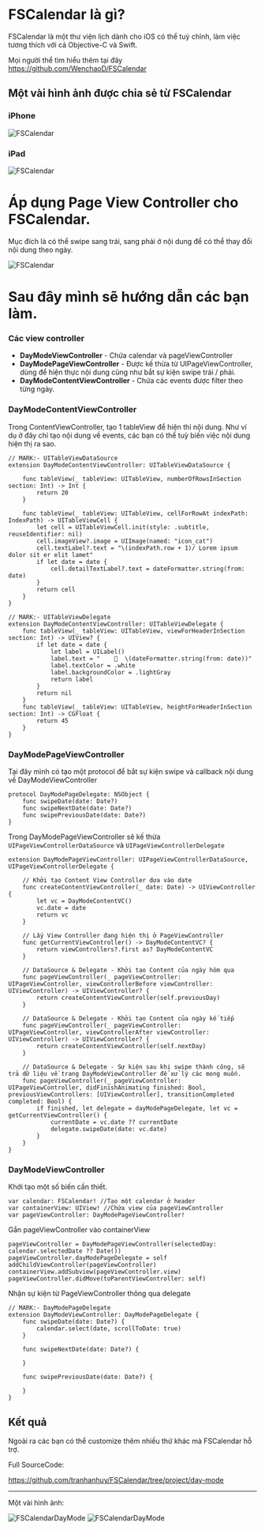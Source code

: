 # FSCalendar là gì?
FSCalendar là một thư viện lịch dành cho iOS có thể tuỳ chỉnh, làm việc tương thích với cả Objective-C và Swift.

Mọi người thể tìm hiểu thêm tại đây
https://github.com/WenchaoD/FSCalendar

## Một vài hình ảnh được chia sẻ từ FSCalendar

### iPhone
![FSCalendar](https://cloud.githubusercontent.com/assets/5186464/10262249/4fabae40-69f2-11e5-97ab-afbacd0a3da2.jpg)

### iPad
![FSCalendar](https://cloud.githubusercontent.com/assets/5186464/10927681/d2448cb6-82dc-11e5-9d11-f664a06698a7.jpg)

# Áp dụng Page View Controller cho FSCalendar.
Mục đích là có thể swipe sang trái, sang phải ở nội dung để có thể thay đổi nội dung theo ngày.

![FSCalendar](https://raw.githubusercontent.com/tranhanhuy/FSCalendar/project/day-mode/assets/daymode1.png)

# Sau đây mình sẽ hướng dẫn các bạn làm.
### Các view controller 

* **DayModeViewController** - Chứa calendar và pageViewController
* **DayModePageViewController** - Được kế thừa từ UIPageViewController, dùng để hiện thực nội dung cũng như bắt sự kiện swipe trái / phải.
* **DayModeContentViewController** - Chứa các events được filter theo từng ngày.

### DayModeContentViewController

Trong ContentViewController, tạo 1 tableView để hiện thỉ nội dung. Như ví dụ ở đây chỉ tạo nội dung về events, các bạn có thể tuỳ biến việc nội dung hiện thị ra sao.

```
// MARK:- UITableViewDataSource
extension DayModeContentViewController: UITableViewDataSource {

    func tableView(_ tableView: UITableView, numberOfRowsInSection section: Int) -> Int {
        return 20
    }
    
    func tableView(_ tableView: UITableView, cellForRowAt indexPath: IndexPath) -> UITableViewCell {
        let cell = UITableViewCell.init(style: .subtitle, reuseIdentifier: nil)
        cell.imageView?.image = UIImage(named: "icon_cat")
        cell.textLabel?.text = "\(indexPath.row + 1)/ Lorem ipsum dolor sit er elit lamet"
        if let date = date {
            cell.detailTextLabel?.text = dateFormatter.string(from: date)
        }
        return cell
    }
}

// MARK:- UITableViewDelegate
extension DayModeContentViewController: UITableViewDelegate {
    func tableView(_ tableView: UITableView, viewForHeaderInSection section: Int) -> UIView? {
        if let date = date {
            let label = UILabel()
            label.text = "    📅  \(dateFormatter.string(from: date))"
            label.textColor = .white
            label.backgroundColor = .lightGray
            return label
        }
        return nil
    }
    func tableView(_ tableView: UITableView, heightForHeaderInSection section: Int) -> CGFloat {
        return 45
    }
}
```

### DayModePageViewController 

Tại đây mình có tạo một protocol để bắt sự kiện swipe và callback nội dung về DayModeViewController

```
protocol DayModePageDelegate: NSObject {
    func swipeDate(date: Date?)
    func swipeNextDate(date: Date?)
    func swipePreviousDate(date: Date?)
}
```

Trong DayModePageViewController sẽ kế thừa `UIPageViewControllerDataSource` và `UIPageViewControllerDelegate`

```
extension DayModePageViewController: UIPageViewControllerDataSource, UIPageViewControllerDelegate {
    
    // Khởi tạo Content View Controller dựa vào date
    func createContentViewController(_ date: Date) -> UIViewController {
        let vc = DayModeContentVC()
        vc.date = date
        return vc
    }
    
    // Lấy View Controller đang hiện thị ở PageViewController
    func getCurrentViewController() -> DayModeContentVC? {
        return viewControllers?.first as? DayModeContentVC
    }
    
    // DataSource & Delegate - Khởi tạo Content của ngày hôm qua
    func pageViewController(_ pageViewController: UIPageViewController, viewControllerBefore viewController: UIViewController) -> UIViewController? {
        return createContentViewController(self.previousDay)
    }
    
    // DataSource & Delegate - Khởi tạo Content của ngày kế tiếp
    func pageViewController(_ pageViewController: UIPageViewController, viewControllerAfter viewController: UIViewController) -> UIViewController? {
        return createContentViewController(self.nextDay)
    }
    
    // DataSource & Delegate - Sự kiện sau khi swipe thành công, sẽ trả dữ liệu về trang DayModeViewController để xử lý các mong muốn.
    func pageViewController(_ pageViewController: UIPageViewController, didFinishAnimating finished: Bool, previousViewControllers: [UIViewController], transitionCompleted completed: Bool) {
        if finished, let delegate = dayModePageDelegate, let vc = getCurrentViewController() {
            currentDate = vc.date ?? currentDate
            delegate.swipeDate(date: vc.date)
        }
    }
}
```

### DayModeViewController

Khởi tạo một số biến cần thiết.
```
var calendar: FSCalendar! //Tạo một calendar ở header
var containerView: UIView! //Chứa view của pageViewController
var pageViewController: DayModePageViewController!
```

Gắn pageViewController  vào containerView
```
pageViewController = DayModePageViewController(selectedDay: calendar.selectedDate ?? Date())
pageViewController.dayModePageDelegate = self
addChildViewController(pageViewController)   
containerView.addSubview(pageViewController.view)
pageViewController.didMove(toParentViewController: self)
```

Nhận sự kiện từ PageViewController thông qua delegate
```
// MARK:- DayModePageDelegate
extension DayModeViewController: DayModePageDelegate {
    func swipeDate(date: Date?) {
        calendar.select(date, scrollToDate: true)
    }
    
    func swipeNextDate(date: Date?) {
        
    }
    
    func swipePreviousDate(date: Date?) {
        
    }
}
```

## Kết quả 

Ngoài ra các bạn có thể customize thêm nhiều thứ khác mà FSCalendar hỗ trợ. 

Full SourceCode:

https://github.com/tranhanhuy/FSCalendar/tree/project/day-mode


-----


Một vài hình ảnh:

![FSCalendarDayMode](https://raw.githubusercontent.com/tranhanhuy/FSCalendar/project/day-mode/assets/daymode1.png)
![FSCalendarDayMode](https://raw.githubusercontent.com/tranhanhuy/FSCalendar/project/day-mode/assets/daymode2.png)